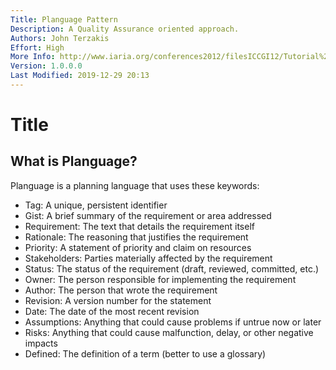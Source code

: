 ```yaml
---
Title: Planguage Pattern
Description: A Quality Assurance oriented approach.
Authors: John Terzakis
Effort: High
More Info: http://www.iaria.org/conferences2012/filesICCGI12/Tutorial%20Specifying%20Effective%20Non-func.pdf
Version: 1.0.0.0
Last Modified: 2019-12-29 20:13
---
```

# Title

## What is Planguage?

Planguage is a planning language that uses these keywords:

* Tag: A unique, persistent identifier
* Gist: A brief summary of the requirement or area addressed
* Requirement: The text that details the requirement itself
* Rationale: The reasoning that justifies the requirement
* Priority: A statement of priority and claim on resources
* Stakeholders: Parties materially affected by the requirement
* Status: The status of the requirement (draft, reviewed, committed, etc.)
* Owner: The person responsible for implementing the requirement
* Author: The person that wrote the requirement
* Revision: A version number for the statement
* Date: The date of the most recent revision
* Assumptions: Anything that could cause problems if untrue now or later
* Risks: Anything that could cause malfunction, delay, or other negative impacts
* Defined: The definition of a term (better to use a glossary)